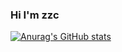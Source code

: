 ### Hi I'm zzc
[![Anurag's GitHub stats](https://github-readme-stats.vercel.app/api?username=MrZhangZc)](https://github.com/anuraghazra/github-readme-stats)


<!-- **MrZhangZc/MrZhangZc** is a ✨ _special_ ✨ repository because its `README.md` (this file) appears on your GitHub profile.

Here are some ideas to get you started:

- 🔭 I’m currently working on ...
- 🌱 I’m currently learning ...
- 👯 I’m looking to collaborate on ...
- 🤔 I’m looking for help with ...
- 💬 Ask me about ...
- 📫 How to reach me: ...
- 😄 Pronouns: ...
- ⚡ Fun fact: ...
 -->
